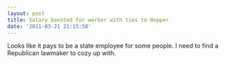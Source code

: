 ```yaml
---
layout: post
title: Salary boosted for worker with ties to Hopper
date: '2011-03-21 21:15:58'
---
```


Looks like it pays to be a state employee for some people. I need to find a Republican lawmaker to cozy up with.